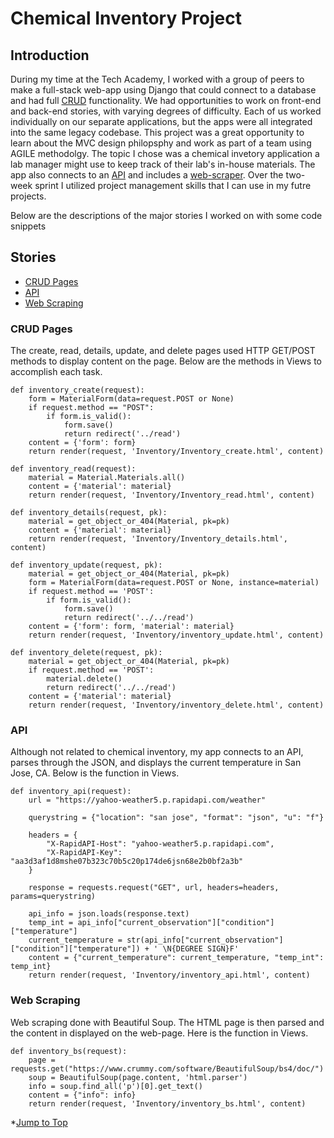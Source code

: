 # Chemical Inventory Project

## Introduction
During my time at the Tech Academy, I worked with a group of peers to make a full-stack web-app using Django that could connect to a database and had full [CRUD](#CRUD-Pages) functionality. We had opportunities to work on front-end and back-end stories, with varying degrees of difficulty. Each of us worked individually on our separate applications, but the apps were all integrated into the same legacy codebase. This project was a great opportunity to learn about the MVC design philopsphy and work as part of a team using AGILE methodolgy. The topic I chose was a chemical invetory application a lab manager might use to keep track of their lab's in-house materials. The app also connects to an [API](#API) and includes a [web-scraper](#Web-Scraping). Over the two-week sprint I utilized project management skills that I can use in my futre projects. 

Below are the descriptions of the major stories I worked on with some code snippets

## Stories
* [CRUD Pages](#CRUD-Pages)
* [API](#API)
* [Web Scraping](#Web-Scraping)

### CRUD Pages
The create, read, details, update, and delete pages used HTTP GET/POST methods to display content on the page. Below are the methods in Views to accomplish each task. 

```
def inventory_create(request):
    form = MaterialForm(data=request.POST or None)
    if request.method == "POST":
        if form.is_valid():
            form.save()
            return redirect('../read')
    content = {'form': form}
    return render(request, 'Inventory/Inventory_create.html', content)

def inventory_read(request):
    material = Material.Materials.all()
    content = {'material': material}
    return render(request, 'Inventory/Inventory_read.html', content)

def inventory_details(request, pk):
    material = get_object_or_404(Material, pk=pk)
    content = {'material': material}
    return render(request, 'Inventory/Inventory_details.html', content)

def inventory_update(request, pk):
    material = get_object_or_404(Material, pk=pk)
    form = MaterialForm(data=request.POST or None, instance=material)
    if request.method == 'POST':
        if form.is_valid():
            form.save()
            return redirect('../../read')
    content = {'form': form, 'material': material}
    return render(request, 'Inventory/inventory_update.html', content)

def inventory_delete(request, pk):
    material = get_object_or_404(Material, pk=pk)
    if request.method == 'POST':
        material.delete()
        return redirect('../../read')
    content = {'material': material}
    return render(request, 'Inventory/inventory_delete.html', content)
```

### API
Although not related to chemical inventory, my app connects to an API, parses through the JSON, and displays the current temperature in San Jose, CA. Below is the function in Views.

```
def inventory_api(request):
    url = "https://yahoo-weather5.p.rapidapi.com/weather"

    querystring = {"location": "san jose", "format": "json", "u": "f"}

    headers = {
        "X-RapidAPI-Host": "yahoo-weather5.p.rapidapi.com",
        "X-RapidAPI-Key": "aa3d3af1d8mshe07b323c70b5c20p174de6jsn68e2b0bf2a3b"
    }

    response = requests.request("GET", url, headers=headers, params=querystring)

    api_info = json.loads(response.text)
    temp_int = api_info["current_observation"]["condition"]["temperature"]
    current_temperature = str(api_info["current_observation"]["condition"]["temperature"]) + ' \N{DEGREE SIGN}F'
    content = {"current_temperature": current_temperature, "temp_int": temp_int}
    return render(request, 'Inventory/inventory_api.html', content)
```

### Web Scraping
Web scraping done with Beautiful Soup. The HTML page is then parsed and the content in displayed on the web-page. Here is the function in Views.

```
def inventory_bs(request):
    page = requests.get("https://www.crummy.com/software/BeautifulSoup/bs4/doc/")
    soup = BeautifulSoup(page.content, 'html.parser')
    info = soup.find_all('p')[0].get_text()
    content = {"info": info}
    return render(request, 'Inventory/inventory_bs.html', content)
```

*[Jump to Top](#Chemical-Inventory-Project)
